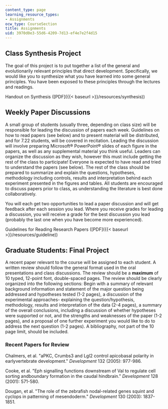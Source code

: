 ```yaml
---
content_type: page
learning_resource_types:
- Assignments
ocw_type: CourseSection
title: Assignments
uid: 3970d0e3-55d6-4209-7d13-ef4e7e2f4d15
---
```


Class Synthesis Project
-----------------------

The goal of this project is to put together a list of the general and evolutionarily relevant principles that direct development. Specifically, we would like you to synthesize what you have learned into some general principles. You have been exposed to these principles through the lectures and readings.

Handout on Synthesis ([PDF]({{< baseurl >}}/resources/synthesis))

Weekly Paper Discussions
------------------------

A small group of students (usually three, depending on class size) will be responsible for leading the discussion of papers each week. Guidelines on how to read papers (see below) and to present material will be distributed, and for 7.22 students, will be covered in recitation. Leading the discussion will involve preparing Microsoft® PowerPoint® slides of each figure in the papers, as well as any supplemental material you think useful. Leaders can organize the discussion as they wish, however this must include getting the rest of the class to participate! Everyone is expected to have read and tried to understand the papers (see below). The rest of the class should be prepared to summarize and explain the questions, hypotheses, methodology including controls, results and interpretation behind each experiment presented in the figures and tables. All students are encouraged to discuss papers prior to class, as understanding the literature is best done collaboratively.

You will each get two opportunities to lead a paper discussion and will get feedback after each session you lead. Where you receive grades for leading a discussion, you will receive a grade for the best discussion you lead (probably the last one when you have become more experienced).

Guidelines for Reading Research Papers ([PDF]({{< baseurl >}}/resources/guideline))

Graduate Students: Final Project
--------------------------------

A recent paper relevant to the course will be assigned to each student. A written review should follow the general format used in the oral presentations and class discussions. The review should be a **maximum** of 10 typed, 12-point font, double-spaced pages. The review should be clearly organized into the following sections: Begin with a summary of relevant background information and statement of the major question being addressed and hypotheses tested (1-2 pages), a discussion of the experimental approaches- explaining the question/hypothesis, methodology, results and interpretation of the data (2-4 pages), a summary of the overall conclusions, including a discussion of whether hypotheses were supported or not, and the strengths and weaknesses of the paper (1-2 pages), and a proposal of one further experiment you would like to do to address the next question (1-2 pages). A bibliography, not part of the 10 page limit, should be included.

### Recent Papers for Review

Chalmers, et al. "aPKC, Crumbs3 and Lgl2 control apicobasal polarity in earlyvertebrate development." _Development_ 132 (2005): 977-986.

Cooke, et al. "Eph signalling functions downstream of Val to regulate cell sorting andboundary formation in the caudal hindbrain." _Development_ 128 (2001): 571-580.

Dougan, et al. "The role of the zebrafish nodal-related genes squint and cyclops in patterning of mesendoderm." _Development_ 130 (2003): 1837-1851.